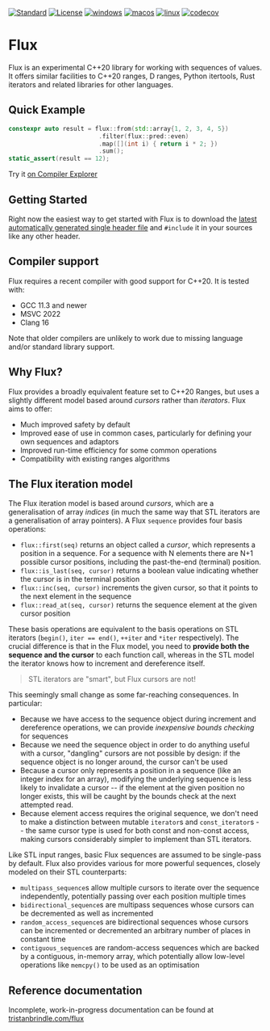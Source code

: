 [![Standard](https://img.shields.io/badge/standard-C%2B%2B20-blue.svg?logo=c%2B%2B)](https://en.wikipedia.org/wiki/C%2B%2B#Standardization)
[![License](https://img.shields.io/badge/license-BSL-blue.svg)](http://www.boost.org/LICENSE_1_0.txt)
[![windows](https://github.com/tcbrindle/libflux/actions/workflows/windows.yml/badge.svg)](https://github.com/tcbrindle/libflux/actions/workflows/windows.yml)
[![macos](https://github.com/tcbrindle/libflux/actions/workflows/macos.yml/badge.svg)](https://github.com/tcbrindle/libflux/actions/workflows/macos.yml)
[![linux](https://github.com/tcbrindle/libflux/actions/workflows/linux.yml/badge.svg)](https://github.com/tcbrindle/libflux/actions/workflows/linux.yml)
[![codecov](https://codecov.io/gh/tcbrindle/flux/branch/main/graph/badge.svg?token=5YCV2ZG1YT)](https://codecov.io/gh/tcbrindle/flux)

# Flux #

Flux is an experimental C++20 library for working with sequences of values. It offers similar facilities to C++20 ranges, D ranges, Python itertools, Rust iterators and related libraries for other languages.

## Quick Example ##

```cpp
constexpr auto result = flux::from(std::array{1, 2, 3, 4, 5})
                         .filter(flux::pred::even)
                         .map([](int i) { return i * 2; })
                         .sum();
static_assert(result == 12);
```

Try it [on Compiler Explorer](https://godbolt.org/z/WvqeKr1h3)

## Getting Started ##

Right now the easiest way to get started with Flux is to download the [latest automatically generated single header file](https://godbolt.org/z/WvqeKr1h3) and `#include` it in your sources like any other header.

## Compiler support ##

Flux requires a recent compiler with good support for C++20. It is tested with:

 * GCC 11.3 and newer
 * MSVC 2022
 * Clang 16

Note that older compilers are unlikely to work due to missing language and/or standard library support.

## Why Flux? ##

Flux provides a broadly equivalent feature set to C++20 Ranges, but uses a slightly different model based around *cursors* rather than *iterators*. Flux aims to offer:
  * Much improved safety by default
  * Improved ease of use in common cases, particularly for defining your own sequences and adaptors
  * Improved run-time efficiency for some common operations
  * Compatibility with existing ranges algorithms

## The Flux iteration model ##

The Flux iteration model is based around *cursors*, which are a generalisation of array *indices* (in much the same way that STL iterators are a generalisation of array pointers). A Flux `sequence` provides four basis operations:

 * `flux::first(seq)` returns an object called a *cursor*, which represents a position in a sequence. For a sequence with N elements there are N+1 possible cursor positions, including the past-the-end (terminal) position.
 * `flux::is_last(seq, cursor)` returns a boolean value indicating whether the cursor is in the terminal position
 * `flux::inc(seq, cursor)` increments the given cursor, so that it points to the next element in the sequence
 * `flux::read_at(seq, cursor)` returns the sequence element at the given cursor position

These basis operations are equivalent to the basis operations on STL iterators (`begin()`, `iter == end()`, `++iter` and `*iter` respectively). The crucial difference is that in the Flux model, you need to **provide both the sequence and the cursor** to each function call, whereas in the STL model the iterator knows how to increment and dereference itself.

> STL iterators are "smart", but Flux cursors are not!

This seemingly small change as some far-reaching consequences. In particular:

 * Because we have access to the sequence object during increment and dereference operations, we can provide *inexpensive bounds checking* for sequences
 * Because we need the sequence object in order to do anything useful with a cursor, "dangling" cursors are not possible by design: if the sequence object is no longer around, the cursor can't be used
 * Because a cursor only represents a position in a sequence (like an integer index for an array), modifying the underlying sequence is less likely to invalidate a cursor -- if the element at the given position no longer exists, this will be caught by the bounds check at the next attempted read.
 * Because element access requires the original sequence, we don't need to make a distinction between mutable `iterator`s and `const_iterator`s -- the same cursor type is used for both const and non-const access, making cursors considerably simpler to implement than STL iterators.

Like STL input ranges, basic Flux sequences are assumed to be single-pass by default. Flux also provides various for more powerful sequences, closely modeled on their STL counterparts:

 * `multipass_sequence`s allow multiple cursors to iterate over the sequence independently, potentially passing over each position multiple times
 * `bidirectional_sequence`s are multipass sequences whose cursors can be decremented as well as incremented
 * `random_access_sequence`s are bidirectional sequences whose cursors can be incremented or decremented an arbitrary number of places in constant time
 * `contiguous_sequence`s are random-access sequences which are backed by a contiguous, in-memory array, which potentially allow low-level operations like `memcpy()` to be used as an optimisation

## Reference documentation ##

Incomplete, work-in-progress documentation can be found at [tristanbrindle.com/flux](https://tristanbrindle.com/flux)






